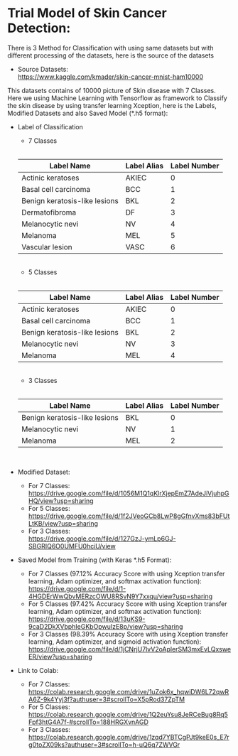 # Trial Model of Skin Cancer Detection:

There is 3 Method for Classification with using same datasets but with different processing of the datasets, here is the source of the datasets <br>

- Source Datasets: <br>
  https://www.kaggle.com/kmader/skin-cancer-mnist-ham10000
  <br>
 
 This datasets contains of 10000 picture of Skin disease with 7 Classes. Here we using Machine Learning with Tensorflow as framework to Classify the skin disease by using transfer learning Xception, here is the Labels, Modified Datasets and also Saved Model (*.h5 format): 


- Label of Classification
    <br>
    - 7 Classes <br> <br>

    | Label Name | Label Alias | Label Number |
    |------------|-------------|--------------|
    | Actinic keratoses | AKIEC | 0 |
    | Basal cell carcinoma | BCC | 1 |
    | Benign keratosis-like lesions | BKL | 2 |
    | Dermatofibroma | DF | 3 |
    | Melanocytic nevi | NV | 4 |
    | Melanoma | MEL | 5 | 
    | Vascular lesion | VASC | 6 |

    <br>

   - 5 Classes <br> <br>

    | Label Name | Label Alias | Label Number |
    |------------|-------------|--------------|
    | Actinic keratoses | AKIEC | 0 |
    | Basal cell carcinoma | BCC | 1 |
    | Benign keratosis-like lesions | BKL | 2 |
    | Melanocytic nevi | NV | 3 |
    | Melanoma | MEL | 4 | 

    <br>

   - 3 Classes <br> <br>

    | Label Name | Label Alias | Label Number |
    |------------|-------------|--------------|
    | Benign keratosis-like lesions | BKL | 0 |
    | Melanocytic nevi | NV | 1 |
    | Melanoma | MEL | 2 | 

    <br>


- Modified Dataset: 
  - For 7 Classes: <br> https://drive.google.com/file/d/1056M1Q1qKlrXjepEmZ7AdeJiVjuhpGHQ/view?usp=sharing
  - For 5 Classes: <br> https://drive.google.com/file/d/1f2JVeoGCb8LwP8gGfnvXms83bFUtLtKB/view?usp=sharing
  - For 3 Classes: <br> https://drive.google.com/file/d/127GzJ-ymLp6GJ-SBGRIQ6O0UMFU0hciU/view

- Saved Model from Training (with Keras *.h5 Format): 
  - For 7 Classes (97.12% Accuracy Score with using Xception transfer learning, Adam optimizer, and softmax activation function): <br> https://drive.google.com/file/d/1-4HGDErWwQbvMERzcOWU8RSvN9Y7xxqu/view?usp=sharing 
  - For 5 Classes (97.42% Accuracy Score with using Xception transfer learning, Adam optimizer, and softmax activation function): <br> https://drive.google.com/file/d/13uKS9-9caD2DkXVbphIeGKbOpwuIzE8p/view?usp=sharing
  - For 3 Classes (98.39% Accuracy Score with using Xception transfer learning, Adam optimizer, and sigmoid activation function): <br> https://drive.google.com/file/d/1jCNrjU7lvV2oAplerSM3mxEvLQxsweER/view?usp=sharing

- Link to Colab: 
  - For 7 Classes: <br> https://colab.research.google.com/drive/1uZok6x_hqwiDW6L72qwRA6Z-9k4Yyj3f?authuser=3#scrollTo=X5pRod37ZpTM
  - For 5 Classes: <br> https://colab.research.google.com/drive/1Q2euYsu8JeRCeBug8Rq5Fpf3htG4A7f-#scrollTo=188HRGXvnAGD
  - For 3 Classes: <br> https://colab.research.google.com/drive/1zqd7YBTCgPJt9keE0s_E7rg0toZX09ks?authuser=3#scrollTo=h-uQ6q7ZWVGr

